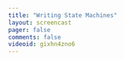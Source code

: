 ```yaml
---
title: "Writing State Machines"
layout: screencast 
pager: false
comments: false
videoid: gixhn4zno6
---
```

